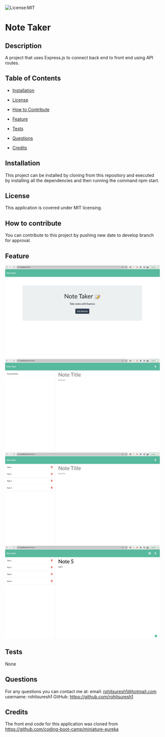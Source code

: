 
![License:MIT](https://img.shields.io/badge/License-MIT-yellow.svg)

# Note Taker
           
## Description
A project that uses Express.js to connect back end to front end using API routes.
 
## Table of Contents
- [Installation](#inst)
 
- [License](#license)
- [How to Contribute](#contributing)
- [Feature](#feature)
- [Tests](#tests)
- [Questions](#questions)
- [Credits](#credits)

  
<a name="inst"></a>
## Installation
This project can be installed by cloning from this repository and executed by installing all the dependencies and then running the command npm start.

<a name="license"></a>
## License
This application is covered under MIT licensing.

<a name="contributing"></a>
## How to contribute
You can contribute to this project by pushing new date to develop branch for approval.
  
<a name="feature"></a>
## Feature

![Screenshot](./public/assets/images/Screen%20Shot%202022-06-17%20at%2010.48.44%20AM.png)
![Screenshot](./public/assets/images/Screen%20Shot%202022-06-17%20at%2010.49.01%20AM.png)
![Screenshot](./public/assets/images/Screen%20Shot%202022-06-17%20at%2010.56.28%20AM.png)
![Screenshot](./public/assets/images/Screen%20Shot%202022-06-17%20at%2010.56.45%20AM.png)
  
<a name="tests"></a>
## Tests
None
  
<a name="questions"></a>
## Questions
For any questions you can contact me at:
email: rohitsuresh1@hotmail.com
username: rohitsuresh1 GitHub: https://github.com/rohitsuresh1

<a name="credits"></a>
## Credits
The front end code for this application was cloned from https://github.com/coding-boot-camp/miniature-eureka
    
